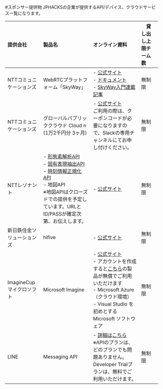 #スポンサー提供物
JPHACKSの企業が提供するAPI/デバイス、クラウドサービス一覧になります。

| 提供会社 | 製品名 | オンライン資料 |　貸し出し上限チーム数　|
|:-----------|:------------|:------------|:------------|
| NTTコミュニケーションズ | WebRTCプラットフォーム「SkyWay」 | - [公式サイト](http://skyway.io)<br>- [ドキュメント](http://nttcom.github.io/skyway/documentation.html)<br>- [SkyWay入門連載記事](https://html5experts.jp/series/skyway-tutorial/)|無制限|
| NTTコミュニケーションズ | グローバルパブリッククラウド Cloud n (1万2千円分 3ヶ月)| - [公式サイト](http://www.cloudn-service.com/)<br>ご利用の際は、クーポンコードが必要になりますので、Slackの専用チャンネルにてお申し付けください。|無制限|
| NTTレゾナント |- [形態素解析API](https://labs.goo.ne.jp/api/jp/morphological-analysis/)<br>- [固有表現抽出API](https://labs.goo.ne.jp/api/jp/named-entity-extraction/)<br>- [時刻情報正規化API](https://labs.goo.ne.jp/api/jp/time-normalization)<br> -  地図API<br>※地図APIはクローズドでの提供を予定しています。URLとID/PASSが確定次第、お伝えします。	|- [公式サイト](https://labs.goo.ne.jp/api/)|無制限|
|新日鉄住金ソリューションズ|hifive|-	[公式サイト](https://www.htmlhifive.com/)|無制限|
|ImagineCup マイクロソフト|Microsoft Imagine|- [公式サイト](https://imagine.microsoft.com/ja-JP)<br>- アカウントを作成すると[こちら](https://catalog.imagine.microsoft.com/ja-JP/Catalog/)の製品が無償でご利用いただけます<br>-       Microsoft Azure　（クラウド環境）<br>- Visual Studio を初めとするMicrosoft ソフトウェア|無制限|
|LINE|Messaging API|- [詳細はこちら](https://business.line.me/ja/services/bot)<br>※APIのプランは、どのプランでも問題ありません。Developer Trialプランは、無料でご利用いただけます。|無制限|
